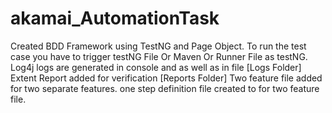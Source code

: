 # akamai_AutomationTask



Created BDD Framework using TestNG and Page Object.
To run the test case you have to trigger testNG File Or Maven Or Runner File as testNG.
Log4j logs are generated in console and as well as in file [Logs Folder]
Extent Report added for verification [Reports Folder]
Two feature file added for two separate features.
one step definition file created to for two feature file.
